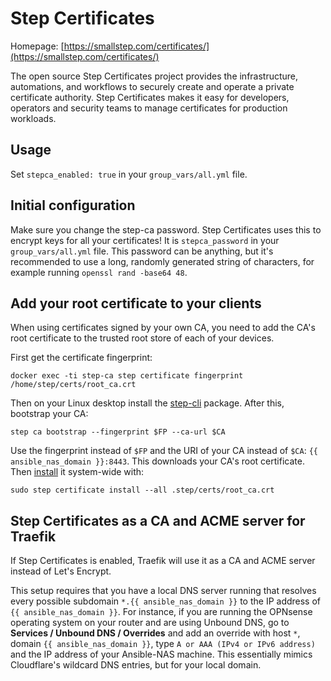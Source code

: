 # Step Certificates

Homepage: [https://smallstep.com/certificates/](https://smallstep.com/certificates/)


The open source Step Certificates project provides the infrastructure, automations, and workflows to securely create and operate a private certificate authority. Step Certificates makes it easy for developers, operators and security teams to manage certificates for production workloads.


## Usage

Set `stepca_enabled: true` in your `group_vars/all.yml` file.

## Initial configuration

Make sure you change the step-ca password. Step Certificates uses this to encrypt keys for all your certificates! It is `stepca_password` in your `group_vars/all.yml` file. This password can be anything, but it's recommended to use a long, randomly generated string of characters, for example running `openssl rand -base64 48`.

## Add your root certificate to your clients
When using certificates signed by your own CA, you need to add the CA's root certificate to the trusted root store of each of your devices.

First get the certificate fingerprint:

```shell
docker exec -ti step-ca step certificate fingerprint /home/step/certs/root_ca.crt
```

Then on your Linux desktop install the [step-cli](https://github.com/smallstep/cli/releases) package. After this, bootstrap your CA:

```
step ca bootstrap --fingerprint $FP --ca-url $CA
```

Use the fingerprint instead of `$FP` and the URI of your CA instead of `$CA`: `{{ ansible_nas_domain }}:8443`. This downloads your CA's root certificate. Then [install](https://smallstep.com/docs/cli/certificate/install/) it system-wide with:

```
sudo step certificate install --all .step/certs/root_ca.crt
```

## Step Certificates as a CA and ACME server for Traefik
If Step Certificates is enabled, Traefik will use it as a CA and ACME server instead of Let's Encrypt.

This setup requires that you have a local DNS server running that resolves every possible subdomain `*.{{ ansible_nas_domain }}` to the IP address of `{{ ansible_nas_domain }}`. For instance, if you are running the OPNsense operating system on your router and are using Unbound DNS, go to **Services / Unbound DNS / Overrides** and add an override with host `*`, domain `{{ ansible_nas_domain }}`, type `A or AAA (IPv4 or IPv6 address)` and the IP address of your Ansible-NAS machine. This essentially mimics Cloudflare's wildcard DNS entries, but for your local domain.
